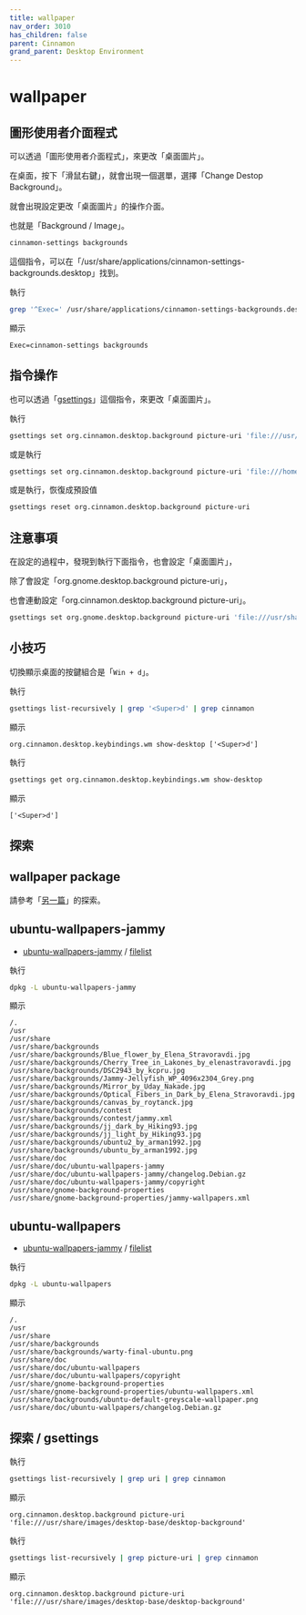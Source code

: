 ```yaml
---
title: wallpaper
nav_order: 3010
has_children: false
parent: Cinnamon
grand_parent: Desktop Environment
---
```



# wallpaper


## 圖形使用者介面程式

可以透過「圖形使用者介面程式」，來更改「桌面圖片」。

在桌面，按下「滑鼠右鍵」，就會出現一個選單，選擇「Change Destop Background」。

就會出現設定更改「桌面圖片」的操作介面。

也就是「Background / Image」。

``` sh
cinnamon-settings backgrounds
```

這個指令，可以在「/usr/share/applications/cinnamon-settings-backgrounds.desktop」找到。

執行

``` sh
grep '^Exec=' /usr/share/applications/cinnamon-settings-backgrounds.desktop
```

顯示

```
Exec=cinnamon-settings backgrounds
```

## 指令操作

也可以透過「[gsettings](https://manpages.ubuntu.com/manpages/jammy/en/man1/gsettings.1.html)」這個指令，來更改「桌面圖片」。


執行

``` sh
gsettings set org.cinnamon.desktop.background picture-uri 'file:///usr/share/backgrounds/Blue_flower_by_Elena_Stravoravdi.jpg'
```

或是執行

``` sh
gsettings set org.cinnamon.desktop.background picture-uri 'file:///home/sam/Pictures/Wallpaper/default.jpg'
```

或是執行，恢復成預設值


``` sh
gsettings reset org.cinnamon.desktop.background picture-uri
```


## 注意事項

在設定的過程中，發現到執行下面指令，也會設定「桌面圖片」，

除了會設定「org.gnome.desktop.background picture-uri」，

也會連動設定「org.cinnamon.desktop.background picture-uri」。

``` sh
gsettings set org.gnome.desktop.background picture-uri 'file:///usr/share/backgrounds/Blue_flower_by_Elena_Stravoravdi.jpg'
```


## 小技巧

切換顯示桌面的按鍵組合是「`Win + d`」。


執行

``` sh
gsettings list-recursively | grep '<Super>d' | grep cinnamon
```

顯示

```
org.cinnamon.desktop.keybindings.wm show-desktop ['<Super>d']
```

執行

``` sh
gsettings get org.cinnamon.desktop.keybindings.wm show-desktop
```

顯示

```
['<Super>d']
```


## 探索

## wallpaper package

請參考「[另一篇](https://samwhelp.github.io/note-about-ubuntu/read/subject/wallpaper.html)」的探索。

## ubuntu-wallpapers-jammy

* [ubuntu-wallpapers-jammy](https://packages.ubuntu.com/jammy/ubuntu-wallpapers-jammy) / [filelist](https://packages.ubuntu.com/jammy/all/ubuntu-wallpapers-jammy/filelist)

執行

``` sh
dpkg -L ubuntu-wallpapers-jammy
```

顯示

```
/.
/usr
/usr/share
/usr/share/backgrounds
/usr/share/backgrounds/Blue_flower_by_Elena_Stravoravdi.jpg
/usr/share/backgrounds/Cherry_Tree_in_Lakones_by_elenastravoravdi.jpg
/usr/share/backgrounds/DSC2943_by_kcpru.jpg
/usr/share/backgrounds/Jammy-Jellyfish_WP_4096x2304_Grey.png
/usr/share/backgrounds/Mirror_by_Uday_Nakade.jpg
/usr/share/backgrounds/Optical_Fibers_in_Dark_by_Elena_Stravoravdi.jpg
/usr/share/backgrounds/canvas_by_roytanck.jpg
/usr/share/backgrounds/contest
/usr/share/backgrounds/contest/jammy.xml
/usr/share/backgrounds/jj_dark_by_Hiking93.jpg
/usr/share/backgrounds/jj_light_by_Hiking93.jpg
/usr/share/backgrounds/ubuntu2_by_arman1992.jpg
/usr/share/backgrounds/ubuntu_by_arman1992.jpg
/usr/share/doc
/usr/share/doc/ubuntu-wallpapers-jammy
/usr/share/doc/ubuntu-wallpapers-jammy/changelog.Debian.gz
/usr/share/doc/ubuntu-wallpapers-jammy/copyright
/usr/share/gnome-background-properties
/usr/share/gnome-background-properties/jammy-wallpapers.xml
```

## ubuntu-wallpapers

* [ubuntu-wallpapers-jammy](https://packages.ubuntu.com/jammy/ubuntu-wallpapers) / [filelist](https://packages.ubuntu.com/jammy/all/ubuntu-wallpapers/filelist)

執行

``` sh
dpkg -L ubuntu-wallpapers
```

顯示

```
/.
/usr
/usr/share
/usr/share/backgrounds
/usr/share/backgrounds/warty-final-ubuntu.png
/usr/share/doc
/usr/share/doc/ubuntu-wallpapers
/usr/share/doc/ubuntu-wallpapers/copyright
/usr/share/gnome-background-properties
/usr/share/gnome-background-properties/ubuntu-wallpapers.xml
/usr/share/backgrounds/ubuntu-default-greyscale-wallpaper.png
/usr/share/doc/ubuntu-wallpapers/changelog.Debian.gz
```

## 探索 / gsettings

執行

``` sh
gsettings list-recursively | grep uri | grep cinnamon
```

顯示

```
org.cinnamon.desktop.background picture-uri 'file:///usr/share/images/desktop-base/desktop-background'
```


執行

``` sh
gsettings list-recursively | grep picture-uri | grep cinnamon
```

顯示

```
org.cinnamon.desktop.background picture-uri 'file:///usr/share/images/desktop-base/desktop-background'
```
